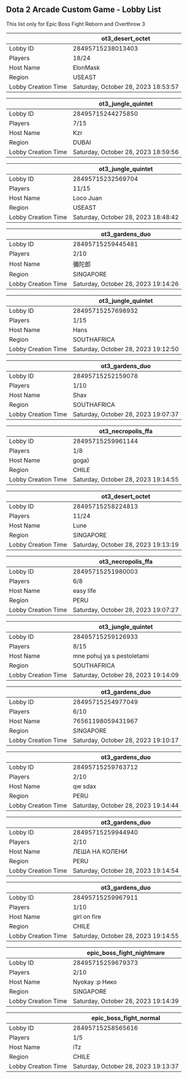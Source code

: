 ## Dota 2 Arcade Custom Game - Lobby List

This list only for Epic Boss Fight Reborn and Overthrow 3

|  | ot3_desert_octet |
| ------ | ------ |
| Lobby ID | 28495715238013403 |
| Players | 18/24 |
| Host Name | ElonMask |
| Region | USEAST |
| Lobby Creation Time | Saturday, October 28, 2023 18:53:57 |


|  | ot3_jungle_quintet |
| ------ | ------ |
| Lobby ID | 28495715244275850 |
| Players | 7/15 |
| Host Name | Kzr |
| Region | DUBAI |
| Lobby Creation Time | Saturday, October 28, 2023 18:59:56 |


|  | ot3_jungle_quintet |
| ------ | ------ |
| Lobby ID | 28495715232569704 |
| Players | 11/15 |
| Host Name | Loco Juan |
| Region | USEAST |
| Lobby Creation Time | Saturday, October 28, 2023 18:48:42 |


|  | ot3_gardens_duo |
| ------ | ------ |
| Lobby ID | 28495715259445481 |
| Players | 2/10 |
| Host Name | 彌陀郎 |
| Region | SINGAPORE |
| Lobby Creation Time | Saturday, October 28, 2023 19:14:26 |


|  | ot3_jungle_quintet |
| ------ | ------ |
| Lobby ID | 28495715257698932 |
| Players | 1/15 |
| Host Name | Hans |
| Region | SOUTHAFRICA |
| Lobby Creation Time | Saturday, October 28, 2023 19:12:50 |


|  | ot3_gardens_duo |
| ------ | ------ |
| Lobby ID | 28495715252159078 |
| Players | 1/10 |
| Host Name | Shax |
| Region | SOUTHAFRICA |
| Lobby Creation Time | Saturday, October 28, 2023 19:07:37 |


|  | ot3_necropolis_ffa |
| ------ | ------ |
| Lobby ID | 28495715259961144 |
| Players | 1/8 |
| Host Name | goga) |
| Region | CHILE |
| Lobby Creation Time | Saturday, October 28, 2023 19:14:55 |


|  | ot3_desert_octet |
| ------ | ------ |
| Lobby ID | 28495715258224813 |
| Players | 11/24 |
| Host Name | Lune |
| Region | SINGAPORE |
| Lobby Creation Time | Saturday, October 28, 2023 19:13:19 |


|  | ot3_necropolis_ffa |
| ------ | ------ |
| Lobby ID | 28495715251980003 |
| Players | 6/8 |
| Host Name | easy life |
| Region | PERU |
| Lobby Creation Time | Saturday, October 28, 2023 19:07:27 |


|  | ot3_jungle_quintet |
| ------ | ------ |
| Lobby ID | 28495715259126933 |
| Players | 8/15 |
| Host Name | mne pohuj ya s pestoletami |
| Region | SOUTHAFRICA |
| Lobby Creation Time | Saturday, October 28, 2023 19:14:09 |


|  | ot3_gardens_duo |
| ------ | ------ |
| Lobby ID | 28495715254977049 |
| Players | 6/10 |
| Host Name | 76561198059431967 |
| Region | SINGAPORE |
| Lobby Creation Time | Saturday, October 28, 2023 19:10:17 |


|  | ot3_gardens_duo |
| ------ | ------ |
| Lobby ID | 28495715259763712 |
| Players | 2/10 |
| Host Name | qw sdax |
| Region | PERU |
| Lobby Creation Time | Saturday, October 28, 2023 19:14:44 |


|  | ot3_gardens_duo |
| ------ | ------ |
| Lobby ID | 28495715259944940 |
| Players | 2/10 |
| Host Name | ЛЕША НА КОЛЕНИ |
| Region | PERU |
| Lobby Creation Time | Saturday, October 28, 2023 19:14:54 |


|  | ot3_gardens_duo |
| ------ | ------ |
| Lobby ID | 28495715259967911 |
| Players | 1/10 |
| Host Name | girl on fire |
| Region | CHILE |
| Lobby Creation Time | Saturday, October 28, 2023 19:14:55 |


|  | epic_boss_fight_nightmare |
| ------ | ------ |
| Lobby ID | 28495715259679373 |
| Players | 2/10 |
| Host Name | Nyokay :р Нико |
| Region | SINGAPORE |
| Lobby Creation Time | Saturday, October 28, 2023 19:14:39 |


|  | epic_boss_fight_normal |
| ------ | ------ |
| Lobby ID | 28495715258565616 |
| Players | 1/5 |
| Host Name | iTz |
| Region | CHILE |
| Lobby Creation Time | Saturday, October 28, 2023 19:13:37 |


